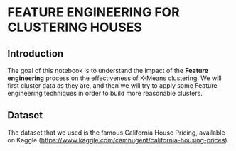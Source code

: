 # FEATURE ENGINEERING FOR CLUSTERING HOUSES

## Introduction
The goal of this notebook is to understand the impact of the **Feature engineering** process on the effectiveness of K-Means clustering.
We will first cluster data as they are, and then we will try to apply some Feature engineering techniques in order to build more reasonable clusters.

## Dataset
The dataset that we used is the famous California House Pricing, available on Kaggle (https://www.kaggle.com/camnugent/california-housing-prices).
